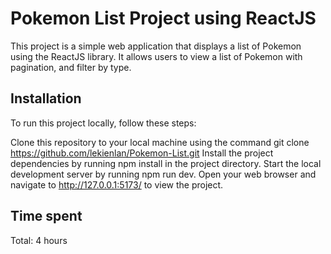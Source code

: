 # Pokemon List Project using ReactJS

This project is a simple web application that displays a list of Pokemon using the ReactJS library. It allows users to view a list of Pokemon with pagination, and filter by type.

## Installation

To run this project locally, follow these steps:

Clone this repository to your local machine using the command git clone https://github.com/lekienlan/Pokemon-List.git
Install the project dependencies by running npm install in the project directory.
Start the local development server by running npm run dev.
Open your web browser and navigate to http://127.0.0.1:5173/ to view the project.

## Time spent

Total: 4 hours
